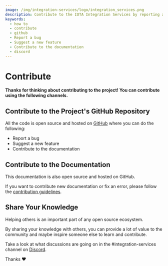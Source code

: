 ```yaml
---
image: /img/integration-services/logo/integration_services.png
description: Contribute to the IOTA Integration Services by reporting a bug, suggesting a feature, contributing to the documentation or sharing your knowledge with others.
keywords:
  - how to
  - contribute
  - github
  - Report a bug
  - Suggest a new feature
  - Contribute to the documentation
  - discord
---
```


# Contribute

**Thanks for thinking about contributing to the project! You can contribute using the following channels.**

## Contribute to the Project's GitHub Repository

All the code is open source and hosted on [GitHub](https://github.com/iotaledger/integration-services) where you can do the following:

- Report a bug
- Suggest a new feature
- Contribute to the documentation

## Contribute to the Documentation

This documentation is also open source and hosted on GitHub.

If you want to contribute new documentation or fix an error, please follow the [contribution guidelines](https://github.com/iotaledger/documentation/blob/master/.github/CONTRIBUTING.md).

## Share Your Knowledge

Helping others is an important part of any open source ecosystem.

By sharing your knowledge with others, you can provide a lot of value to the community and maybe inspire someone else to learn and contribute.

Take a look at what discussions are going on in the #integration-services channel on [Discord](https://discord.iota.org).

Thanks :heart:
